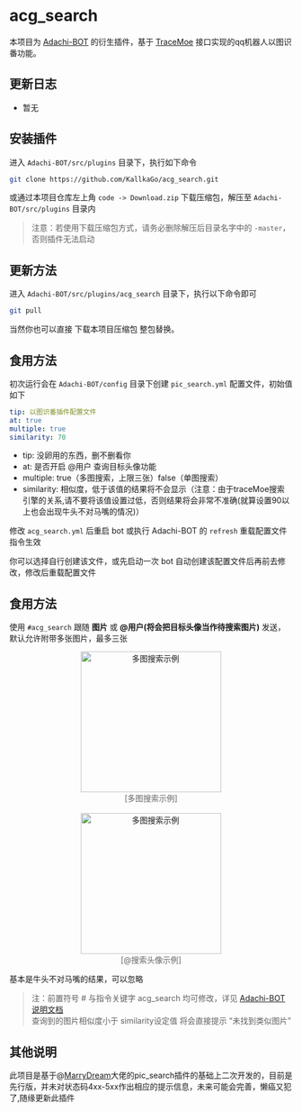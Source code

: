 # acg_search

本项目为 [Adachi-BOT][1] 的衍生插件，基于 [TraceMoe][2] 接口实现的qq机器人以图识番功能。

## 更新日志
- 暂无

## 安装插件

进入 `Adachi-BOT/src/plugins` 目录下，执行如下命令

```bash
git clone https://github.com/KallkaGo/acg_search.git
```

或通过本项目仓库左上角 `code -> Download.zip` 下载压缩包，解压至 `Adachi-BOT/src/plugins` 目录内

> 注意：若使用下载压缩包方式，请务必删除解压后目录名字中的 `-master`，否则插件无法启动

## 更新方法

进入 `Adachi-BOT/src/plugins/acg_search` 目录下，执行以下命令即可

```bash
git pull
```

当然你也可以直接 下载本项目压缩包 整包替换。

## 食用方法

初次运行会在 `Adachi-BOT/config` 目录下创建 `pic_search.yml` 配置文件，初始值如下

```yaml
tip: 以图识番插件配置文件
at: true 
multiple: true
similarity: 70
```

- tip: 没卵用的东西，删不删看你
- at: 是否开启 @用户 查询目标头像功能
- multiple: true（多图搜索，上限三张）false（单图搜索）
- similarity: 相似度，低于该值的结果将不会显示（注意：由于traceMoe搜索引擎的关系,请不要将该值设置过低，否则结果将会非常不准确(就算设置90以上也会出现牛头不对马嘴的情况)）

修改 `acg_search.yml` 后重启 bot 或执行 Adachi-BOT 的 `refresh` 重载配置文件指令生效

你可以选择自行创建该文件，或先启动一次 bot 自动创建该配置文件后再前去修改，修改后重载配置文件

## 食用方法

使用 `#acg_search` 跟随 **图片** 或 **@用户(将会把目标头像当作待搜索图片)** 发送，默认允许附带多张图片，最多三张

<div align="center">
    <img src="https://github.com/MarryDream/pic_search/blob/master/doc/multiple_search.png?raw=true" width="250" alt="多图搜索示例" />
    <br />
    <font color="#666">[多图搜索示例]</font>
</div>
<br />
<div align="center">
    <img src="https://github.com/MarryDream/pic_search/blob/master/doc/at_search.png?raw=true" width="250" alt="多图搜索示例" /> 
    <br />
    <font color="#666">[@搜索头像示例]</font>
</div>

基本是牛头不对马嘴的结果，可以忽略

> 注：前置符号 # 与指令关键字 acg_search 均可修改，详见 [Adachi-BOT 说明文档][3]  
> 查询到的图片相似度小于 similarity设定值 将会直接提示 “未找到类似图片”

## 其他说明

此项目是基于@[MarryDream][4]大佬的pic_search插件的基础上二次开发的，目前是先行版，并未对状态码4xx-5xx作出相应的提示信息，未来可能会完善，懒癌又犯了,随缘更新此插件


[1]: https://github.com/SilveryStar/Adachi-BOT

[2]: https://trace.moe/

[3]: https://docs.adachi.top/config/#commands-yml

[4]: https://github.com/MarryDream/pic_search

